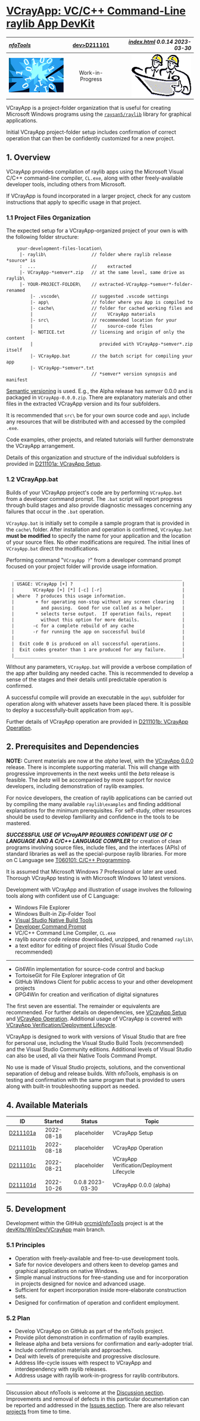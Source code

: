 <!-- index.md 0.0.14                UTF-8                          2023-03-30
     ----1----|----2----|----3----|----4----|----5----|----6----|----7----|--*

               VCRAYAPP: VC/C++ COMMAND-LINE RAYLIB APP DEVKIT
     -->

# [VCrayApp: VC/C++ Command-Line raylib App DevKit](.)

| ***[nfoTools](../../)*** | [dev](../)[>D211101](.) | ***[index.html](index.html) 0.0.14 2023-03-30*** |
| :--                |       :-:          | --: |
| ![nfotools](../../images/nfoWorks-2014-06-02-1702-LogoSmall.png) | Work-in-Progress | ![Hard Hat Area](../../images/hardhat-logo.gif) |

VCrayApp is a project-folder organization that is useful for creating
Microsoft Windows programs using the
[`raysan5/raylib`](https://www.raylib.com/) library for graphical
applications.

Initial VCrayApp project-folder setup includes confirmation of correct
operation that can then be confidently customized for a new project.

## 1. Overview

VCrayApp provides compilation of raylib apps using the Microsoft Visual
C/C++ command-line compiler, `CL.exe`, along with other freely-available
developer tools, including others from Microsoft.

If VCrayApp is found incorporated in a larger project, check for any
custom instructions that apply to specific usage in that project.

### 1.1 Project Files Organization

The expected setup for a VCrayApp-organized project of your own is with the
following folder structure:

```text
    your-development-files-location\
     |- raylib\                 // folder where raylib release *source* is
     :  ...                     //    extracted
     |- VCrayApp-*semver*.zip   // at the same level, same drive as raylib\
     |- YOUR-PROJECT-FOLDER\    // extracted-VCrayApp-*semver*-folder-renamed
         |- .vscode\            // suggested .vscode settings
         |- app\                // folder where you App is compiled to
         |- cache\              // folder for cached working files and
         |                      //    VCrayApp materials
         |- src\                // recommended location for your
         |                      //    source-code files
         |- NOTICE.txt          // licensing and origin of only the content
         |                         provided with VCrayApp-*semver*.zip itself
         |- VCrayApp.bat        // the batch script for compiling your app
         |- VCrayApp-*semver*.txt
                                // *semver* version synopsis and manifest
```

[Semantic versioning](https://semver.org/) is used.  E.g., the Alpha release
has *semver* 0.0.0 and is packaged in `VCrayApp-0.0.0.zip`.  There are
explanatory materials and other files in the extracted VCrayApp version and
its four subfolders.

It is recommended that  `src\` be for your own source code and `app\` include
any resources that will be distributed with and accessed by the compiled
`.exe`.

Code examples, other projects, and related tutorials will further demonstrate
the VCrayApp arrangement.

Details of this organization and structure of the individual
subfolders is provided in [D211101a: VCrayApp Setup](D211101a).

### 1.2 VCrayApp.bat

Builds of your VCrayApp project's code are by performing `VCrayApp.bat` from
a developer command prompt.  The `.bat` script will report progress through
build stages and also provide diagnostic messages concerning any failures
that occur in the `.bat` operation.

`VCrayApp.bat` is initially set to compile a sample program that
is provided in the `cache\` folder.  After installation and operation is
confirmed, `VCrayApp.bat` **must be modified** to specify the name for your
application and the location of your source files.  No other modifications
are required.  The initial lines of `VCrayApp.bat` direct the modifications.

Performing command "`VCrayApp ?`" from a developer command prompt focused on
your project folder will provide usage information.

```text
   _______________________________________________________________
  | USAGE: VCrayApp [+] ?                                         |
  |       VCrayApp [+] [*] [-c] [-r]                              |
  | where  ? produces this usage information.                     |
  |        + for operating non-stop without any screen clearing   |
  |          and pausing.  Good for use called as a helper.       |
  |        * selects terse output.  If operation fails, repeat    |
  |          without this option for more details.                |
  |       -c for a complete rebuild of any cache                  |
  |       -r for running the app on successful build              |
  |                                                               |
  |  Exit code 0 is produced on all successful operations.        |
  |  Exit codes greater than 1 are produced for any failure.      |
  |_______________________________________________________________|
```

Without any parameters, `VCrayApp.bat` will provide a verbose
compilation of the app after building any needed cache.  This is recommended
to develop a sense of the stages and their details until predictable
operation is confirmed.

A successful compile will provide an executable in the `app\` subfolder
for operation along with whatever assets have been placed there.  It is
possible to deploy a successfully-built application from `app\`.

Further details of VCrayApp operation are provided in
[D211101b: VCrayApp Operation](D211101b).

## 2. Prerequisites and Dependencies

**NOTE:** Current materials are now at the *alpha* level, with the
[VCrayApp 0.0.0](D211101d) release.  There is incomplete supporting material.
This will change with progressive improvements in the next weeks until the
*beta* release is feasible. The *beta* will be accompanied by more support for
novice developers, including demonstration of raylib examples.

For novice developers, the creation of raylib applications can be carried out
by compiling the many available `raylib\examples` and finding additional
explanations for the minimum prerequisites.  For self-study, other resources
should be used to develop familiarity and confidence in the tools to be
mastered.

***SUCCESSFUL USE OF VCrayAPP REQUIRES CONFIDENT USE OF C LANGUAGE AND A
C/C++ LANGUAGE COMPILER*** for creation of clean programs involving source
files, include files, and the interfaces (APIs) of standard libraries as well
as the special-purpose raylib libraries.  For more on C Language see
[T060101: C/C++ Programming](https://orcmid.github.io/nfoTools/tools/T060101/).

It is assumed that Microsoft Windows 7 Professional or later are used.
Thorough VCrayApp testing is with Microsoft Windows 10 latest versions.

Development with VCrayApp and illustration of usage involves the following
tools along with confident use of C Language:

* Windows File Explorer
* Windows Built-in Zip-Folder Tool
* [Visual Studio Native Build Tools](https://orcmid.github.io/nfoTools/tools/T211002/)
* [Developer Command Prompt](https://orcmid.github.io/nfoTools/tools/T060501/)
* VC/C++ Command Line Compiler, `CL.exe`
* raylib *source* code *release* downloaded, unzipped, and renamed `raylib\`
* a text editor for editing of project files (Visual Studio Code recommended)

----

* Git4Win implementation for source-code control and backup
* TortoiseGit for File Explorer integration of Git
* GitHub Windows Client for public access to your and other development
  projects
* GPG4Win for creation and verification of digital signatures

The first seven are essential.  The remainder or equivalents are recommended.
For further details on dependencies, see
[VCrayApp Setup](D211101a/) and [VCrayApp Operation](D211101b/).  Additional
usage of VCrayApp is covered with
[VCrayApp Verification/Deployment Lifecycle](D211101c).

VCrayApp is designed to work with versions of Visual Studio that are free
for personal use, including the Visual Studio Build Tools (recommended)
and the Visual Studio Community editions.  Additional levels of Visual
Studio can also be used, all via their Native Tools Command Prompt.

No use is made of Visual Studio projects, solutions, and the conventional
separation of debug and release builds.  With nfoTools, emphasis is on
testing and confirmation with the same program that is provided to users
along with built-in troubleshooting support as needed.

## 4. Available Materials

| **ID** | **Started** | **Status** | **Topic** |
|   :-:   |   :-:   |  :-:   |  ---  |
| [D211101a](D211101a/) | 2022-08-18 | placeholder | VCrayApp Setup |
| [D211101b](D211101b/) | 2022-08-18 | placeholder | VCrayApp Operation |
| [D211101c](D211101c/) | 2022-08-21 | placeholder | VCrayApp Verification/Deployment Lifecycle |
|                       |            |                  |     |
| [D211101d](D211101d/) | 2022-10-26 | 0.0.8 2023-03-30 | VCrayApp 0.0.0 (alpha)

## 5. Development

Development within the GitHub
[orcmid/nfoTools](https://github.com/orcmid/nfoTools) project is at the
[devKits/WinDev/VCrayApp](https://github.com/orcmid/nfoTools/tree/master/devKits/WinDev/VCrayApp)
main branch.

### 5.1 Principles

* Operation with freely-available and free-to-use development tools.
* Safe for novice developers and others keen to develop games and graphical
  applications on native Windows.
* Simple manual instructions for free-standing use and for incorporation
  in projects designed for novice and advanced usage.
* Sufficient for expert incorporation inside more-elaborate construction sets.
* Designed for confirmation of operation and confident employment.

### 5.2 Plan

* Develop VCrayApp on GitHub as part of the nfoTools project.
* Provide pilot demonstration in confirmation of raylib examples.
* Release alpha and beta versions for confirmation and early-adopter trial.
* Include confirmation materials and approaches.
* Deal with levels of prerequisite and progressive disclosure.
* Address life-cycle issues with respect to VCrayApp and interdependency with
  raylib releases.
* Address usage with raylib work-in-progress for raylib contributors.

----

Discussion about nfoTools is welcome at the
[Discussion section](https://github.com/orcmid/nfoTools/discussions).
Improvements and removal of defects in this particular documentation can be
reported and addressed in the
[Issues section](https://github.com/orcmid/nfoTools/issues).  There are also
relevant [projects](https://github.com/orcmid/nfoTools/projects) from time to
time.

<!-- ----1----|----2----|----3----|----4----|----5----|----6----|----7----|--*

     0.0.14 2023-03-30T18:58Z Reflect D211101d 0.0.8
     0.0.13 2023-02-10T18:50Z Touch up, correcting d211101c designation
     0.0.12 2023-01-14T23:38Z Small adjustments and disclaimer about *alpha*
     0.0.11 2023-01-13T01:37Z Reflect updated D211101d
     0.0.10 2023-01-12T17:19Z Redefine D211101c, small touch-up
     0.0.9 2023-01-12T05:17Z Update D211101d status, add NOTICE.txt to map
     0.0.8 2023-01-02T22:04Z Adjust Available Materials
     0.0.7 2023-01-02T18:56Z Smoothing of text, more-consistent terminology
     0.0.6 2022-08-19T21:46Z Corrections and touch-ups
     0.0.5 2022-08-18T20:16Z Touch-up, and Available Materials and other links
     0.0.4 2022-08-16T22:44Z Add Introductory Materials
     0.0.3 2022-06-11T21:25Z Introduce Standard Top banner
     0.0.2 2022-06-10T02:38Z Correct mouse track
     0.0.1 2022-06-10T02:28Z Touch-ups and confirmation of material
     0.0.0 2022-06-10T00:16Z Placeholder for initial development of a complete
           folio

                 *** end of docs/dev/D211101/index.md ***
     -->
